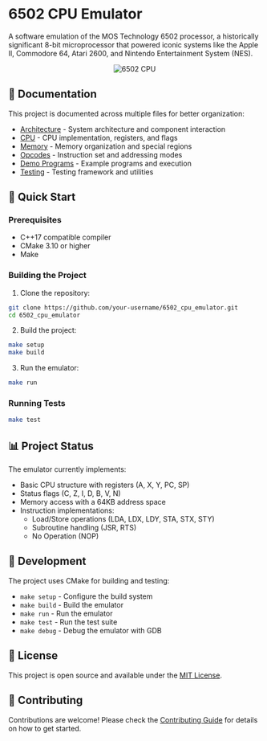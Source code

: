 # 6502 CPU Emulator

A software emulation of the MOS Technology 6502 processor, a historically significant 8-bit microprocessor that powered iconic systems like the Apple II, Commodore 64, Atari 2600, and Nintendo Entertainment System (NES).

<div align="center">

![6502 CPU](https://upload.wikimedia.org/wikipedia/commons/thumb/4/49/MOS_6502AD_4585_top.jpg/320px-MOS_6502AD_4585_top.jpg)

</div>

## 📑 Documentation

This project is documented across multiple files for better organization:

- [Architecture](docs/ARCHITECTURE.md) - System architecture and component interaction
- [CPU](docs/CPU.md) - CPU implementation, registers, and flags
- [Memory](docs/MEMORY.md) - Memory organization and special regions
- [Opcodes](docs/OPCODES.md) - Instruction set and addressing modes
- [Demo Programs](docs/DEMO_PROGRAMS.md) - Example programs and execution
- [Testing](docs/TESTING.md) - Testing framework and utilities

## 🚀 Quick Start

### Prerequisites

- C++17 compatible compiler
- CMake 3.10 or higher
- Make

### Building the Project

1. Clone the repository:

```bash
git clone https://github.com/your-username/6502_cpu_emulator.git
cd 6502_cpu_emulator
```

2. Build the project:

```bash
make setup
make build
```

3. Run the emulator:

```bash
make run
```

### Running Tests

```bash
make test
```

## 📊 Project Status

The emulator currently implements:

- Basic CPU structure with registers (A, X, Y, PC, SP)
- Status flags (C, Z, I, D, B, V, N)
- Memory access with a 64KB address space
- Instruction implementations:
    - Load/Store operations (LDA, LDX, LDY, STA, STX, STY)
    - Subroutine handling (JSR, RTS)
    - No Operation (NOP)

## 🔨 Development

The project uses CMake for building and testing:

- `make setup` - Configure the build system
- `make build` - Build the emulator
- `make run` - Run the emulator
- `make test` - Run the test suite
- `make debug` - Debug the emulator with GDB

## 📝 License

This project is open source and available under the [MIT License](LICENSE).

## 🤝 Contributing

Contributions are welcome! Please check the [Contributing Guide](docs/CONTRIBUTING.md) for details on how to get started.
